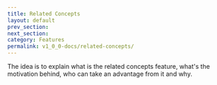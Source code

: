 ```yaml
---
title: Related Concepts
layout: default
prev_section:
next_section:
category: Features
permalink: v1_0_0-docs/related-concepts/
---
```

The idea is to explain what is the related concepts feature, what's the motivation behind, who can take an advantage from it and why.

